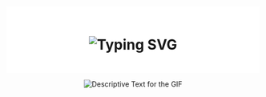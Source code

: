 <div align="center" style="background-color: #ffffff; padding: 20px;">
    <h1>
        <img 
            src="https://readme-typing-svg.herokuapp.com?font=Jetbrains+mono&size=40&duration=3000&color=000000&background=FFFFFF&center=true&vCenter=true&width=600&lines=Hey+there!..+I'm+Astin;This+is..;..my+Github..;Currently+trying..;..things+out..:)" 
            alt="Typing SVG" 
        />
    </h1>
</div>
<div align="center">
    <p>
        <img src="https://media.tenor.com/55GQW08LWVsAAAAC/scratch-running.gif" alt="Descriptive Text for the GIF" />
    </p>
</div>
